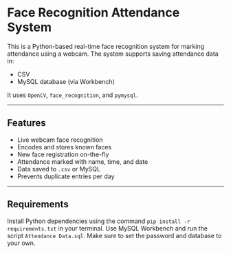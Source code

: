 # Face Recognition Attendance System

This is a Python-based real-time face recognition system for marking attendance using a webcam. The system supports saving attendance data in:
- CSV
- MySQL database (via Workbench)

It uses `OpenCV`, `face_recognition`, and `pymysql`.

---

## Features

- Live webcam face recognition
- Encodes and stores known faces
- New face registration on-the-fly
- Attendance marked with name, time, and date
- Data saved to `.csv` or MySQL
- Prevents duplicate entries per day

---

## Requirements
Install Python dependencies using the command `pip install -r requirements.txt` in your terminal.
Use MySQL Workbench and run the script `Attendance Data.sql`. 
Make sure to set the password and database to your own. 
